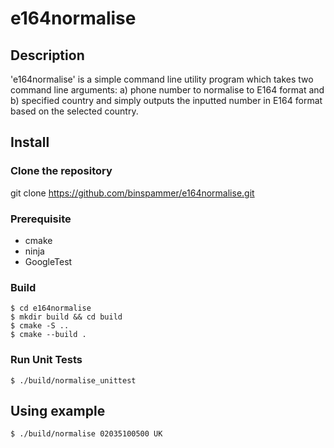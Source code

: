 # e164normalise

## Description
'e164normalise' is a simple command line utility program which 
takes two command line arguments: a) phone number to normalise to
E164 format and b) specified country and simply outputs the inputted number
in E164 format based on the selected country.

## Install

### Clone the repository
git clone https://github.com/binspammer/e164normalise.git

### Prerequisite
- cmake
- ninja
- GoogleTest

### Build
```
$ cd e164normalise
$ mkdir build && cd build
$ cmake -S ..
$ cmake --build .
```

### Run Unit Tests
```
$ ./build/normalise_unittest
```

## Using example
```
$ ./build/normalise 02035100500 UK
```
